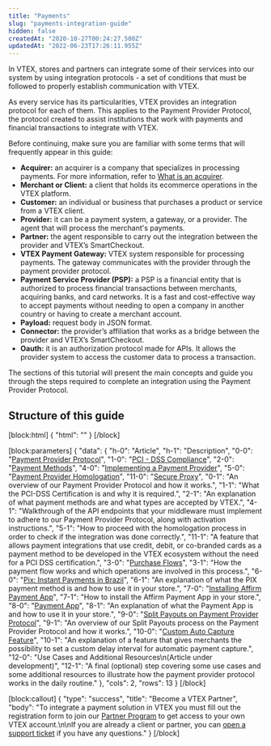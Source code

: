 ```yaml
---
title: "Payments"
slug: "payments-integration-guide"
hidden: false
createdAt: "2020-10-27T00:24:27.500Z"
updatedAt: "2022-06-23T17:26:11.955Z"
---
```

In VTEX, stores and partners can integrate some of their services into our system by using integration protocols - a set of conditions that must be followed to properly establish communication with VTEX.

As every service has its particularities, VTEX provides an integration protocol for each of them. This applies to the Payment Provider Protocol, the protocol created to assist institutions that work with payments and financial transactions to integrate with VTEX.

Before continuing, make sure you are familiar with some terms that will frequently appear in this guide:

  * **Acquirer:** an acquirer is a company that specializes in processing payments. For more information, refer to [What is an acquirer](https://help.vtex.com/en/tutorial/what-is-an-acquirer--7N1oRTG8dGmOiIugC0cs4E).
  * **Merchant or Client:** a client that holds its ecommerce operations in the VTEX platform.
  * **Customer:** an individual or business that purchases a product or service from a VTEX client.
  * **Provider:** it can be a payment system, a gateway, or a provider. The agent that will process the merchant's payments.
  * **Partner:** the agent responsible to carry out the integration between the provider and VTEX’s SmartCheckout.
  * **VTEX Payment Gateway:** VTEX system responsible for processing payments. The gateway communicates with the provider through the payment provider protocol.
  * **Payment Service Provider (PSP):** a PSP is a financial entity that is authorized to process financial transactions between merchants, acquiring banks, and card networks. It is a fast and cost-effective way to accept payments without needing to open a company in another country or having to create a merchant account.
  * **Payload:** request body in JSON format.
  * **Connector:** the provider’s affiliation that works as a bridge between the provider and VTEX’s SmartCheckout.
  * **Oauth:** it is an authorization protocol made for APIs. It allows the provider system to access the customer data to process a transaction.

The sections of this tutorial will present the main concepts and guide you through the steps required to complete an integration using the Payment Provider Protocol.

## Structure of this guide


[block:html]
{
  "html": "<style>\n  .markdown-body .rdmd-table table:only-child thead th {\n    width: 195px;\n  }\n</style>"
}
[/block]

[block:parameters]
{
  "data": {
    "h-0": "Article",
    "h-1": "Description",
    "0-0": "[Payment Provider Protocol](doc:payments-integration-payment-provider-protocol)",
    "1-0": "[PCI - DSS Compliance](doc:payments-integration-pci-dss-compliance)",
    "2-0": "[Payment Methods](doc:payments-integration-payment-methods)",
    "4-0": "[Implementing a Payment Provider](doc:payments-integration-implementing-a-payment-provider)",
    "5-0": "[Payment Provider Homologation](doc:payments-integration-payment-provider-homologation)",
    "11-0": "[Secure Proxy](doc:payments-integration-secure-proxy)",
    "0-1": "An overview of our Payment Provider Protocol and how it works.",
    "1-1": "What the PCI-DSS Certification is and why it is required.",
    "2-1": "An explanation of what payment methods are and what types are accepted by VTEX.",
    "4-1": "Walkthrough of the API endpoints that your middleware must implement to adhere to our Payment Provider Protocol, along with activation instructions.",
    "5-1": "How to proceed with the homologation process in order to check if the integration was done correctly.",
    "11-1": "A feature that allows payment integrations that use credit, debit, or co-branded cards as a payment method to be developed in the VTEX ecosystem without the need for a PCI DSS certification.",
    "3-0": "[Purchase Flows](doc:payments-integration-purchase-flows)",
    "3-1": "How the payment flow works and which operations are involved in this process.",
    "6-0": "[Pix: Instant Payments in Brazil](doc:payments-integration-pix-instant-payments-in-brazil)",
    "6-1": "An explanation of what the PIX payment method is and how to use it in your store.",
    "7-0": "[Installing Affirm Payment App](doc:installing-affirm-payment-app-1)",
    "7-1": "How to install the Affirm Payment App in your store.",
    "8-0": "[Payment App](doc:payments-integration-payment-app)",
    "8-1": "An explanation of what the Payment App is and how to use it in your store.",
    "9-0": "[Split Payouts on Payment Provider Protocol](split-payouts-on-payment-provider-protocol)",
    "9-1": "An overview of our Split Payouts process on the Payment Provider Protocol and how it works.",
    "10-0": "[Custom Auto Capture Feature](doc:custom-auto-capture-feature)",
    "10-1": "An explanation of a feature that gives merchants the possibility to set a custom delay interval for automatic payment capture.",
    "12-0": "Use Cases and Additional Resources\n(Article under development)",
    "12-1": "A final (optional) step covering some use cases and some additional resources to illustrate how the payment provider protocol works in the daily routine."
  },
  "cols": 2,
  "rows": 13
}
[/block]

[block:callout]
{
  "type": "success",
  "title": "Become a VTEX Partner",
  "body": "To integrate a payment solution in VTEX you must fill out the registration form to join our [Partner Program](https://vtex.com/us-en/partner/) to get access to your own VTEX account.\n\nIf you are already a client or partner, you can [open a support ticket](https://help.vtex.com/en/tutorial/opening-tickets-to-vtex-support--16yOEqpO32UQYygSmMSSAM) if you have any questions."
}
[/block]